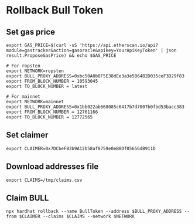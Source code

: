 # Rollback Bull Token

## Set gas price

```
export GAS_PRICE=$(curl -sS 'https://api.etherscan.io/api?module=gastracker&action=gasoracle&apikey=YourApiKeyToken' | json result.ProposeGasPrice) && echo $GAS_PRICE

# For ropsten
export NETWORK=ropsten
export BULL_PROXY_ADDRESS=0xbc50A0b8F5E38dEe3a3e5B64B2D035ceF3D29f83
export FROM_BLOCK_NUMBER = 10593045
export TO_BLOCK_NUMBER = latest

# For mainnet
export NETWORK=mainnet
export BULL_PROXY_ADDRESS=0x1bb022ab668085c6417b7d7007b0fbd53bacc383
export FROM_BLOCK_NUMBER = 12761166
export TO_BLOCK_NUMBER = 12772565
```

## Set claimer

```
export CLAIMER=0x7DCbeFB3b9A12b58af8759e0eB8Df05656dB911D
```


## Download addresses file

```
export CLAIMS=/tmp/claims.csv
```

## Claim BULL

`npx hardhat rollback --name BullToken --address $BULL_PROXY_ADDRESS --from $CLAIMER --claims $CLAIMS --network $NETWORK`
